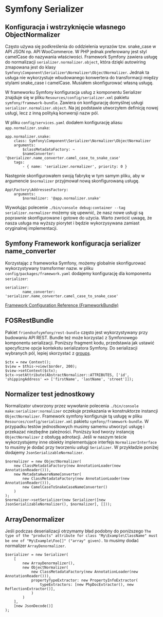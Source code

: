 # Symfony Serializer

## Konfiguracja i wstrzyknięcie własnego ObjectNormalizer

Często używa się podkreślenia do oddzielenia wyrazów tzw. snake_case w API JSON np. API WooCommerce. W PHP jednak preferowany jest styl camelCase do nazywania właściwości. Framework Symfony zawiera usługę do normalizacji `serializer.normalizer.object`, która dzięki autowiring zmapowana jest do klasy `Symfony\Component\Serializer\Normalizer\ObjectNormalizer`. Jednak ta usługa nie wykorzystuje wbudowanego konwertera do transformacji między stylami snake_case i camelCase. Musiałem skonfigurować własną usługę.

W frameworku Symfony konfiguracja usług z komponentu Serializer znajduje się w pliku `Resources/config/serializer.xml` pakietu `symfony/framework-bundle`. Zawiera on konfigurację domyślnej usługi `serializer.normalizer.object`. Na jej podstawie utworzyłem definicję nowej usługi, lecz z inną polityką konwersji nazw pól.

W pliku `config/services.yaml` dodałem konfigurację aliasu `app.normalizer.snake`:

```
app.normalizer.snake:
    class: Symfony\Component\Serializer\Normalizer\ObjectNormalizer
    arguments:
        $classMetadataFactory: ~
        $nameConverter: '@serializer.name_converter.camel_case_to_snake_case'
    tags:
        - { name: 'serializer.normalizer', priority: 0 }
```

Następnie skonfigurowałem swoją fabrykę w tym samym pliku, aby w argumencie `$normalizer` przyjmował nową skonfigurowaną usługę.

```
App\Factory\AddressesFactory:
    arguments:
        $normalizer: '@app.normalizer.snake'
```

Wywołując polecenie `./bin/console debug:container --tag serializer.normalizer` możemy się upewnić, że nasz nowe usługi są poprawnie skonfigurowane i gotowe do użycia. Warto zwrócić uwagę, że nasza usługa ma wyższy piorytet i będzie wykorzysywana zamiast oryginalnej implementacji.

## Symfony Framework konfiguracja serializer name_converter

Korzystając z frameworka Symfony, możemy globalnie skonfigurować wykorzystywany tramsformer nazw. w pliku `config/packages/framework.yaml` dodajemy konfigurację dla komponentu `serializer`:

```
serializer:
        name_converter: 'serializer.name_converter.camel_case_to_snake_case'
```

[Framework Configuration Reference (FrameworkBundle)](https://symfony.com/doc/current/reference/configuration/framework.html#serializer)

## FOSRestBundle

Pakiet `friendsofsymfony/rest-bundle`  często jest wykorzystywany przy budowaniu API REST. Bundle też może korzystać z Symfonowego komponentu serializacji. Poniższy fragment kodu, przedstawia jak ustawić specyficzne opcje kontekstu serializatora Symfony. Do serializacji wybranych pól, lepiej skorzystać z [groups](https://symfony.com/doc/current/components/serializer.html#attributes-groups).

```
$ctx = new Context();
$view = $this->view($order, 200);
$view->setContext($ctx);
$ctx->setAttribute(AbstractNormalizer::ATTRIBUTES, ['id', 'shippingAddress' => ['firstName', 'lastName', 'street']]);
```

## Normalizer test jednostkowy

Normalizator utworzony przez wywołanie polecenia `./bin/console make:serializer:normalizer` oczekuje przekazania w konstruktorze instancji `ObjectNormalizer`.
Framework symfony konfiguruje tą usługę w pliku `Resources/config/serializer.xml` pakietu `symfony/framework-bundle`. W przypadku testów jednostkowych musimy samemu utworzyć usługę i przekazać niezbędne zależności.
Poniższy kod tworzy instancję `ObjectNormalizer` z obsługą adnotacji. Jeśli w naszym teście wykorzystujemy inne obiekty implementujące interfejs `NormalizerInterface` to musimy je dodać przy tworzeniu usługi `Serializer`. W przykładzie poniżej dodajemy `JsonSerializableNormalizer`.

```
$normalizer = new ObjectNormalizer(
    new ClassMetadataFactory(new AnnotationLoader(new AnnotationReader())),
    new MetadataAwareNameConverter(
        new ClassMetadataFactory(new AnnotationLoader(new AnnotationReader())),
        new CamelCaseToSnakeCaseNameConverter()
    )
);
$normalizer->setSerializer(new Serializer([new JsonSerializableNormalizer(), $normalizer], []));
```

## ArrayDenormalizer

Jeśli podczas deserializacji otrzymamy bład podobny do poniższego `The type of the "products" attribute for class "My\Example\ClassName" must be one of "My\Example\Foo[]" ("array" given).` to musimy dodać normalizer `ArrayDenormalizer`.

```
$serializer = new Serializer(
    [
        new ArrayDenormalizer(),
        new ObjectNormalizer(
            new ClassMetadataFactory(new AnnotationLoader(new AnnotationReader())),
            propertyTypeExtractor: new PropertyInfoExtractor(
                typeExtractors: [new PhpDocExtractor(), new ReflectionExtractor()],
            )
        )
    ],
    [new JsonDecode()]
);

```
